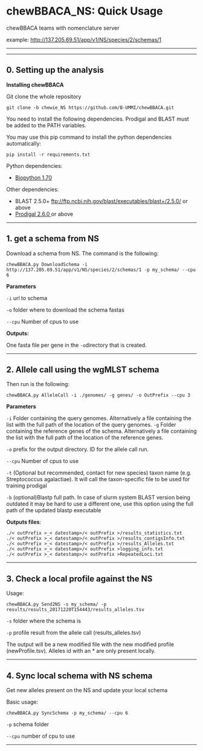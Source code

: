 # chewBBACA_NS: Quick Usage

chewBBACA teams with nomenclature server

example: http://137.205.69.51/app/v1/NS/species/2/schemas/1

----------

----------

## 0. Setting up the analysis

**Installing chewBBACA**

Git clone the whole repository

```
git clone -b chewie_NS https://github.com/B-UMMI/chewBBACA.git
```

You need to install the following dependencies. Prodigal and BLAST must be added to the PATH variables.

You may use this pip command to install the python dependencies automatically:

```
pip install -r requirements.txt
```


Python dependencies:
* [Biopython 1.70 ](http://biopython.org/wiki/Main_Page)


Other dependencies:
* BLAST 2.5.0+ ftp://ftp.ncbi.nih.gov/blast/executables/blast+/2.5.0/ or above
* [Prodigal 2.6.0 ](https://github.com/hyattpd/prodigal/releases/) or above

----------

## 1. get a schema from NS

Download a schema from NS. The command is the following:

`chewBBACA.py DownloadSchema -i http://137.205.69.51/app/v1/NS/species/2/schemas/1 -p my_schema/ --cpu 6`

**Parameters**

`-i` url to schema

`-o` folder where to download the schema fastas

`--cpu` Number of cpus to use


**Outputs:** 

One fasta file per gene in the `-o`directory that is created. 

----------

## 2.  Allele call using the wgMLST schema 


Then run is the following:

`chewBBACA.py AlleleCall -i ./genomes/ -g genes/ -o OutPrefix --cpu 3 `

**Parameters** 

`-i` Folder containing the query genomes. Alternatively a file
 containing the list with the full path of the location of the query genomes.
`-g` Folder containing the reference genes of the schema. Alternatively a file
 containing the list with the full path of the location of the reference genes.  

`-o` prefix for the output directory. ID for the allele call run.

`--cpu` Number of cpus to use 

`-t` (Optional but recommended, contact for new species) taxon name (e.g. Streptococcus agalactiae). It will call the taxon-specific file to be used for training prodigal

`-b` (optional)Blastp full path. In case of slurm system BLAST version being outdated it may 
be hard to use a different one, use this option using the full path of the updated blastp executable



**Outputs files**:
```
./< outPrefix >_< datestamp>/< outPrefix >/results_statistics.txt
./< outPrefix >_< datestamp>/< outPrefix >/results_contigsInfo.txt
./< outPrefix >_< datestamp>/< outPrefix >/results_Alleles.txt 
./< outPrefix >_< datestamp>/< outPrefix >logging_info.txt 
./< outPrefix >_< datestamp>/< outPrefix >RepeatedLoci.txt
```


----------

## 3. Check a local profile against the NS

Usage:


`chewBBACA.py Send2NS -s my_schema/ -p results/results_20171220T154443/results_alleles.tsv`  
	
`-s` folder where the schema is

`-p` profile result from the allele call (results_alleles.tsv)


The output will be a new modified file with the new modified profile (newProfile.tsv). Alleles id with an * are only present locally.

----------
## 4. Sync local schema with NS schema

Get new alleles present on the NS and update your local schema


Basic usage:

`chewBBACA.py SyncSchema -p my_schema/ --cpu 6`
	
`-p` schema folder

`--cpu` number of cpu to use

----------

